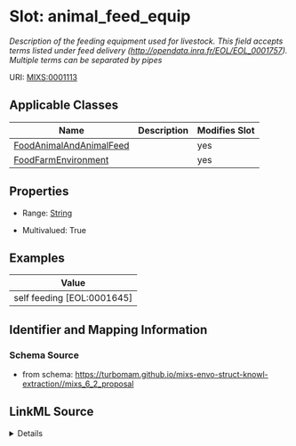 # Slot: animal_feed_equip


_Description of the feeding equipment used for livestock. This field accepts terms listed under feed delivery (http://opendata.inra.fr/EOL/EOL_0001757). Multiple terms can be separated by pipes_



URI: [MIXS:0001113](https://w3id.org/mixs/0001113)



<!-- no inheritance hierarchy -->




## Applicable Classes

| Name | Description | Modifies Slot |
| --- | --- | --- |
[FoodAnimalAndAnimalFeed](FoodAnimalAndAnimalFeed.md) |  |  yes  |
[FoodFarmEnvironment](FoodFarmEnvironment.md) |  |  yes  |







## Properties

* Range: [String](String.md)

* Multivalued: True






## Examples

| Value |
| --- |
| self feeding [EOL:0001645]| straight feed trough [EOL:0001661] |

## Identifier and Mapping Information







### Schema Source


* from schema: https://turbomam.github.io/mixs-envo-struct-knowl-extraction//mixs_6_2_proposal




## LinkML Source

<details>
```yaml
name: animal_feed_equip
description: Description of the feeding equipment used for livestock. This field accepts
  terms listed under feed delivery (http://opendata.inra.fr/EOL/EOL_0001757). Multiple
  terms can be separated by pipes
title: animal feeding equipment
notes:
- animal
- equipment
examples:
- value: self feeding [EOL:0001645]| straight feed trough [EOL:0001661]
from_schema: https://turbomam.github.io/mixs-envo-struct-knowl-extraction//mixs_6_2_proposal
rank: 1000
slot_uri: MIXS:0001113
multivalued: true
alias: animal_feed_equip
domain_of:
- FoodAnimalAndAnimalFeed
- FoodFarmEnvironment
range: string
required: false
recommended: false

```
</details>